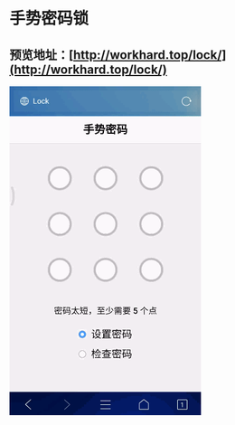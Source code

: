 # 手势密码锁

## 预览地址：[http://workhard.top/lock/](http://workhard.top/lock/)

![](./screenshots/lock.gif)